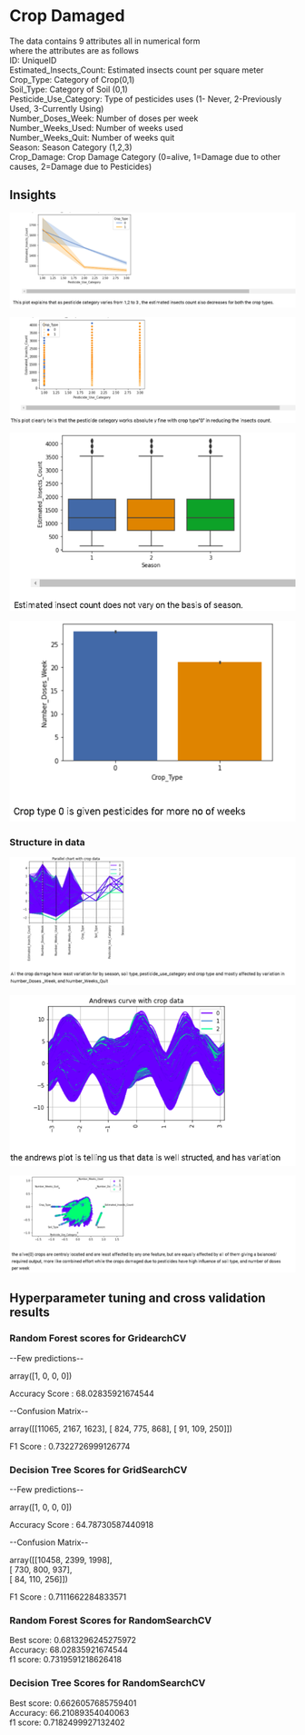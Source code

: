 # Crop Damaged

The data contains 9 attributes all in numerical form  
where the attributes are as follows  
ID: UniqueID  
Estimated_Insects_Count: Estimated insects count per square meter  
Crop_Type: Category of Crop(0,1)  
Soil_Type: Category of Soil (0,1)  
Pesticide_Use_Category: Type of pesticides uses (1- Never, 2-Previously Used, 3-Currently Using)  
Number_Doses_Week: Number of doses per week  
Number_Weeks_Used: Number of weeks used  
Number_Weeks_Quit: Number of weeks quit  
Season: Season Category (1,2,3)  
Crop_Damage: Crop Damage Category (0=alive, 1=Damage due to other causes, 2=Damage due to Pesticides)  


## Insights

![Line Plot](https://github.com/ArunitaYen/Classification_Hyperparameter/blob/main/Damaged%20Crop%20Classification/img/plot1.PNG)

![Scatter Plot](https://github.com/ArunitaYen/Classification_Hyperparameter/blob/main/Damaged%20Crop%20Classification/img/plot2.PNG)

![Box Plot](https://github.com/ArunitaYen/Classification_Hyperparameter/blob/main/Damaged%20Crop%20Classification/img/plot3.PNG)

![Bar Plot](https://github.com/ArunitaYen/Classification_Hyperparameter/blob/main/Damaged%20Crop%20Classification/img/plot4.PNG)

### Structure in data

![Parallel Coordinate Plot](https://github.com/ArunitaYen/Classification_Hyperparameter/blob/main/Damaged%20Crop%20Classification/img/Parallel%20plot.PNG)

![Andrews Plot](https://github.com/ArunitaYen/Classification_Hyperparameter/blob/main/Damaged%20Crop%20Classification/img/AndrewsPlot.PNG)

![Radviz Plot](https://github.com/ArunitaYen/Classification_Hyperparameter/blob/main/Damaged%20Crop%20Classification/img/RadvizPlot.PNG)

## Hyperparameter tuning and cross validation results
### Random Forest scores for GridearchCV
--Few predictions--

array([1, 0, 0, 0])

Accuracy Score : 68.02835921674544

--Confusion Matrix--

array([[11065,  2167,  1623],
       [  824,   775,   868],
       [   91,   109,   250]])

F1 Score : 0.7322726999126774

### Decision Tree Scores for GridSearchCV
--Few predictions--  
  
array([1, 0, 0, 0])  
  
Accuracy Score : 64.78730587440918  
  
--Confusion Matrix--  
  
array([[10458,  2399,  1998],  
       [  730,   800,   937],  
       [   84,   110,   256]])  
  
F1 Score : 0.7111662284833571  
  
### Random Forest Scores for RandomSearchCV  
  
Best score: 0.6813296245275972  
Accuracy: 68.02835921674544  
f1 score: 0.7319591218626418  
  
### Decision Tree Scores for RandomSearchCV  
  
Best score: 0.6626057685759401  
Accuracy: 66.21089354040063  
f1 score: 0.7182499927132402  
